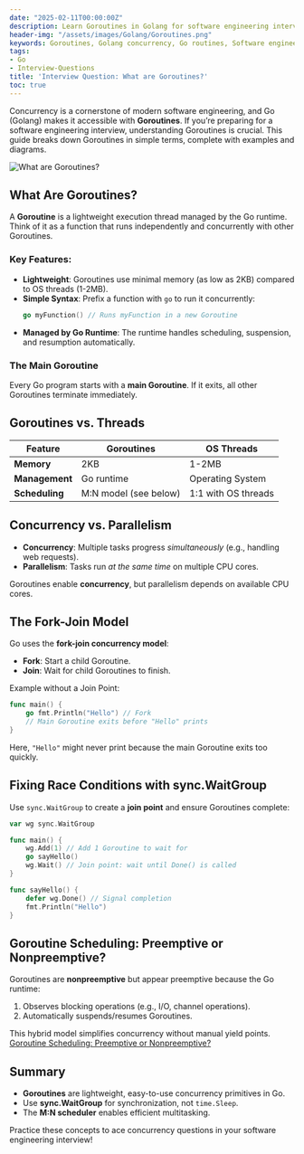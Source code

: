 ```yaml
---
date: "2025-02-11T00:00:00Z"
description: Learn Goroutines in Golang for software engineering interviews. Understand concurrency, M:N scheduling, sync.WaitGroup, and avoid common pitfalls. Master Go routines today!
header-img: "/assets/images/Golang/Goroutines.png"
keywords: Goroutines, Golang concurrency, Go routines, Software engineering interview, Go programming, Concurrency in Go, sync.WaitGroup, M:N scheduler, Fork-Join model, Preemptive scheduling
tags:
- Go
- Interview-Questions
title: 'Interview Question: What are Goroutines?'
toc: true
---
```


Concurrency is a cornerstone of modern software engineering, and Go (Golang) makes it accessible with **Goroutines**. If you’re preparing for a software engineering interview, understanding Goroutines is crucial. This guide breaks down Goroutines in simple terms, complete with examples and diagrams.  

![What are Goroutines?](/assets/images/Golang/Goroutines.png)

## What Are Goroutines?  

A **Goroutine** is a lightweight execution thread managed by the Go runtime. Think of it as a function that runs independently and concurrently with other Goroutines.  

### Key Features:  
- **Lightweight**: Goroutines use minimal memory (as low as 2KB) compared to OS threads (1-2MB).  
- **Simple Syntax**: Prefix a function with `go` to run it concurrently:  
  ```go
  go myFunction() // Runs myFunction in a new Goroutine
  ```  
- **Managed by Go Runtime**: The runtime handles scheduling, suspension, and resumption automatically.  

### The Main Goroutine  
Every Go program starts with a **main Goroutine**. If it exits, all other Goroutines terminate immediately.  

## Goroutines vs. Threads  

| **Feature**       | **Goroutines**              | **OS Threads**          |  
|--------------------|-----------------------------|-------------------------|  
| **Memory**         | 2KB                        | 1-2MB                  |  
| **Management**     | Go runtime                 | Operating System       |  
| **Scheduling**     | M:N model (see below)      | 1:1 with OS threads    |  



## Concurrency vs. Parallelism  

- **Concurrency**: Multiple tasks progress *simultaneously* (e.g., handling web requests).  
- **Parallelism**: Tasks run *at the same time* on multiple CPU cores.  

Goroutines enable **concurrency**, but parallelism depends on available CPU cores.  

## The Fork-Join Model  

Go uses the **fork-join concurrency model**:  
- **Fork**: Start a child Goroutine.  
- **Join**: Wait for child Goroutines to finish.  

Example without a Join Point:  
```go  
func main() {  
    go fmt.Println("Hello") // Fork  
    // Main Goroutine exits before "Hello" prints  
}  
```  
Here, `"Hello"` might never print because the main Goroutine exits too quickly.  

## Fixing Race Conditions with sync.WaitGroup  

Use `sync.WaitGroup` to create a **join point** and ensure Goroutines complete:  

```go  
var wg sync.WaitGroup  

func main() {  
    wg.Add(1) // Add 1 Goroutine to wait for  
    go sayHello()  
    wg.Wait() // Join point: wait until Done() is called  
}  

func sayHello() {  
    defer wg.Done() // Signal completion  
    fmt.Println("Hello")  
}  
```  

## Goroutine Scheduling: Preemptive or Nonpreemptive?  

Goroutines are **nonpreemptive** but appear preemptive because the Go runtime:  
1. Observes blocking operations (e.g., I/O, channel operations).  
2. Automatically suspends/resumes Goroutines.  

This hybrid model simplifies concurrency without manual yield points.  
[Goroutine Scheduling: Preemptive or Nonpreemptive?](/Goroutine-Scheduling-Preemptive-or-Nonpreemptive/)

## Summary  

- **Goroutines** are lightweight, easy-to-use concurrency primitives in Go.  
- Use **sync.WaitGroup** for synchronization, not `time.Sleep`.  
- The **M:N scheduler** enables efficient multitasking.  

Practice these concepts to ace concurrency questions in your software engineering interview!  